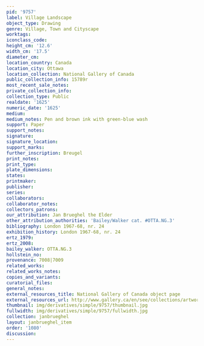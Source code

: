 ```yaml
---
pid: '9757'
label: Village Landscape
object_type: Drawing
genre: Village, Town and Cityscape
worktags:
iconclass_code:
height_cm: '12.6'
width_cm: '17.5'
diameter_cm:
location_country: Canada
location_city: Ottawa
location_collection: National Gallery of Canada
public_collection_info: 15789r
most_recent_sale_notes:
private_collection_info:
collection_type: Public
realdate: '1625'
numeric_date: '1625'
medium:
medium_notes: Pen and brown ink with green-blue wash
support: Paper
support_notes:
signature:
signature_location:
support_marks:
further_inscription: Breugel
print_notes:
print_type:
plate_dimensions:
states:
printmaker:
publisher:
series:
collaborators:
collaborator_notes:
collectors_patrons:
our_attribution: Jan Brueghel the Elder
other_attribution_authorities: 'Bailey/Walker cat. #OTTA.NG.3'
bibliography: London 1967-68, nr. 24
exhibition_history: London 1967-68, nr. 24
ertz_1979:
ertz_2008:
bailey_walker: OTTA.NG.3
hollstein_no:
provenance: 7008|7009
related_works:
related_works_notes:
copies_and_variants:
curatorial_files:
general_notes:
external_resources_title: National Gallery of Canada object page
external_resources_url: http://www.gallery.ca/en/see/collections/artwork.php
thumbnail: img/derivatives/simple/9757/thumbnail.jpg
fullwidth: img/derivatives/simple/9757/fullwidth.jpg
collection: janbrueghel
layout: janbrueghel_item
order: '1080'
discussion:
---
```


